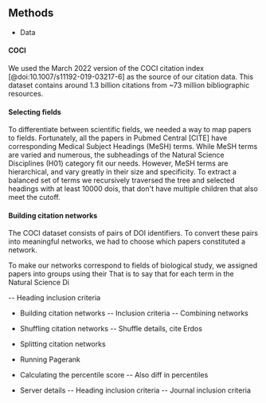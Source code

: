 ## Methods

- Data 
#### COCI
We used the March 2022 version of the COCI citation index [@doi:10.1007/s11192-019-03217-6] as the source of our citation data.
This dataset contains around 1.3 billion citations from ~73 million bibliographic resources.

#### Selecting fields
To differentiate between scientific fields, we needed a way to map papers to fields.
Fortunately, all the papers in Pubmed Central [CITE] have corresponding Medical Subject Headings (MeSH) terms.
While MeSH terms are varied and numerous, the subheadings of the Natural Science Disciplines (H01) category fit our needs.
However, MeSH terms are hierarchical, and vary greatly in their size and specificity.
To extract a balanced set of terms we recursively traversed the tree and selected headings with at least 10000 dois, that don't have multiple children that also meet the cutoff.


#### Building citation networks
The COCI dataset consists of pairs of DOI identifiers.
To convert these pairs into meaningful networks, we had to choose which papers constituted a network.

To make our networks correspond to fields of biological study, we assigned papers into groups using their 
That is to say that for each term in the Natural Science Di

-- Heading inclusion criteria

- Building citation networks
-- Inclusion criteria
-- Combining networks

- Shuffling citation networks
-- Shuffle details, cite Erdos

- Splitting citation networks

- Running Pagerank

- Calculating the percentile score
-- Also diff in percentiles

- Server details
-- Heading inclusion criteria
-- Journal inclusion criteria

